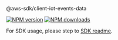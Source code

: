 @aws-sdk/client-iot-events-data

[![NPM version](https://img.shields.io/npm/v/@aws-sdk/client-iot-events-data/beta.svg)](https://www.npmjs.com/package/@aws-sdk/client-iot-events-data)
[![NPM downloads](https://img.shields.io/npm/dm/@aws-sdk/client-iot-events-data.svg)](https://www.npmjs.com/package/@aws-sdk/client-iot-events-data)

For SDK usage, please step to [SDK readme](https://github.com/aws/aws-sdk-js-v3).
